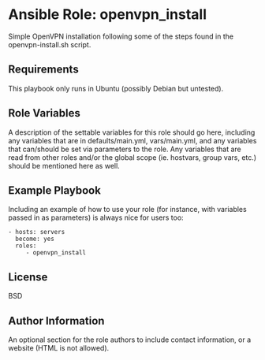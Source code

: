 Ansible Role: openvpn_install
=========

Simple OpenVPN installation following some of the steps found in the openvpn-install.sh script.

Requirements
------------

This playbook only runs in Ubuntu (possibly Debian but untested).

Role Variables
--------------

A description of the settable variables for this role should go here, including any variables that are in defaults/main.yml, vars/main.yml, and any variables that can/should be set via parameters to the role. Any variables that are read from other roles and/or the global scope (ie. hostvars, group vars, etc.) should be mentioned here as well.

Example Playbook
----------------

Including an example of how to use your role (for instance, with variables passed in as parameters) is always nice for users too:

    - hosts: servers
      become: yes
      roles:
         - openvpn_install

License
-------

BSD

Author Information
------------------

An optional section for the role authors to include contact information, or a website (HTML is not allowed).
